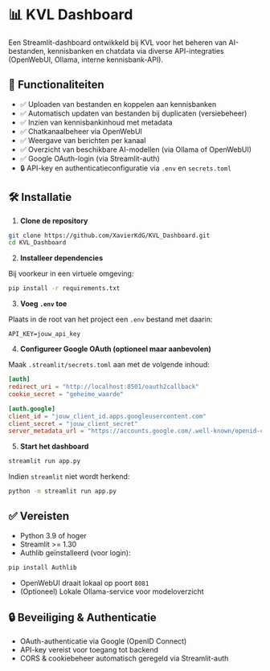 # 📊 KVL Dashboard

Een Streamlit-dashboard ontwikkeld bij KVL voor het beheren van AI-bestanden, kennisbanken en chatdata via diverse API-integraties (OpenWebUI, Ollama, interne kennisbank-API).

## 🚀 Functionaliteiten

- ✅ Uploaden van bestanden en koppelen aan kennisbanken  
- ✅ Automatisch updaten van bestanden bij duplicaten (versiebeheer)  
- ✅ Inzien van kennisbankinhoud met metadata  
- ✅ Chatkanaalbeheer via OpenWebUI  
- ✅ Weergave van berichten per kanaal  
- ✅ Overzicht van beschikbare AI-modellen (via Ollama of OpenWebUI)  
- ✅ Google OAuth-login (via Streamlit-auth)  
- 🔒 API-key en authenticatieconfiguratie via `.env` en `secrets.toml`  

## 🛠️ Installatie

1. **Clone de repository**

```bash
git clone https://github.com/XavierKdG/KVL_Dashboard.git
cd KVL_Dashboard
````

2. **Installeer dependencies**

Bij voorkeur in een virtuele omgeving:

```bash
pip install -r requirements.txt
```

3. **Voeg `.env` toe**

Plaats in de root van het project een `.env` bestand met daarin:

```env
API_KEY=jouw_api_key
```

4. **Configureer Google OAuth (optioneel maar aanbevolen)**

Maak `.streamlit/secrets.toml` aan met de volgende inhoud:

```toml
[auth]
redirect_uri = "http://localhost:8501/oauth2callback"
cookie_secret = "geheime_waarde"

[auth.google]
client_id = "jouw_client_id.apps.googleusercontent.com"
client_secret = "jouw_client_secret"
server_metadata_url = "https://accounts.google.com/.well-known/openid-configuration"
```

5. **Start het dashboard**

```bash
streamlit run app.py
```

Indien `streamlit` niet wordt herkend:

```bash
python -m streamlit run app.py
```

## ✅ Vereisten

* Python 3.9 of hoger
* Streamlit >= 1.30
* Authlib geïnstalleerd (voor login):

```bash
pip install Authlib
```

* OpenWebUI draait lokaal op poort `8081`
* (Optioneel) Lokale Ollama-service voor modeloverzicht

## 🔒 Beveiliging & Authenticatie

* OAuth-authenticatie via Google (OpenID Connect)
* API-key vereist voor toegang tot backend
* CORS & cookiebeheer automatisch geregeld via Streamlit-auth



